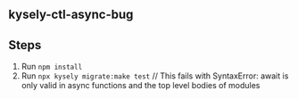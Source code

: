 ## kysely-ctl-async-bug

## Steps

1. Run `npm install`
3. Run `npx kysely migrate:make test` // This fails with SyntaxError: await is only valid in async functions and the top level bodies of modules
